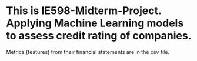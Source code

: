 # This is IE598-Midterm-Project. Applying Machine Learning models to assess credit rating of companies. 
Metrics (features) from their financial statements are in the csv file.
